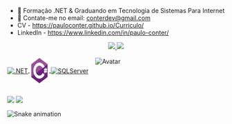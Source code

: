

- 🧬 Formação .NET & Graduando em Tecnologia de Sistemas Para Internet 
- 💬 Contate-me no email: conterdev@gmail.com
- CV - https://pauloconter.github.io/Curriculo/
- LinkedIn - https://www.linkedin.com/in/paulo-conter/



<div align = "center">
<a href="https://github.com/PauloConter">  
<img height = "200em" src="https://github-readme-stats.vercel.app/api/top-langs/?username=PauloConter&show_icons=true&theme=bear&count_private=true"/>
<img height = "200em" src="https://github-readme-stats.vercel.app/api?username=PauloConter&show_icons=true&show_icons=true&theme=bear&count_private=true" />
</div>

  
<div style="display: inline_block"><br>
  <img align="center" alt=".NET" height="60" width="45" src="https://avatars.githubusercontent.com/u/9141961?s=48&v=4">
  <img align="center" alt="Csharp" height="60" width="45" src="https://raw.githubusercontent.com/devicons/devicon/master/icons/csharp/csharp-original.svg">
  <img align="center" alt="SQLServer" height="60" width="45" src="https://avatars.githubusercontent.com/u/34626?s=48&v=4">
  
                                 
  <img align="right" alt="Avatar" height="170" width="300" src="https://gifs.eco.br/wp-content/uploads/2022/11/gifs-de-programador-29.gif">     
</div>
 
##
                                                                                                                                               
 <div>
  <a href="https://www.linkedin.com/in/paulo-conter-97ba57270/" target="_blank"><img src="https://img.shields.io/badge/-LinkedIn-%230077B5?style=for-the-badge&logo=linkedin&logoColor=white" target="_blank"></a>
  <a href="https://www.instagram.com/conter_dev/" target="_blank"><img src="https://img.shields.io/badge/-Instagram-%23E4405F?style=for-the-badge&logo=instagram&logoColor=white" target="_blank"></a>
   
  
 ![Snake animation](https://github.com/LuigiGF/LuigiGF/blob/output/github-contribution-grid-snake.svg)

</div>

